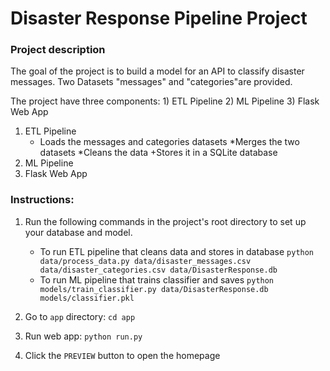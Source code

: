 
# Disaster Response Pipeline Project

### Project description

The goal of the project is to build a model for an API to classify disaster messages. Two Datasets "messages" and "categories"are provided. 

The project have three components: 1) ETL Pipeline 2) ML Pipeline 3) Flask Web App 

1. ETL Pipeline
   * Loads the messages and categories datasets
    *Merges the two datasets
    *Cleans the data
    +Stores it in a SQLite database
2. ML Pipeline
3. Flask Web App
   
   

### Instructions:
1. Run the following commands in the project's root directory to set up your database and model.

    - To run ETL pipeline that cleans data and stores in database
        `python data/process_data.py data/disaster_messages.csv data/disaster_categories.csv data/DisasterResponse.db`
    - To run ML pipeline that trains classifier and saves
        `python models/train_classifier.py data/DisasterResponse.db models/classifier.pkl`

2. Go to `app` directory: `cd app`

3. Run web app: `python run.py`

4. Click the `PREVIEW` button to open the homepage
